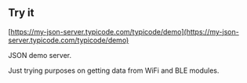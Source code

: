 ## Try it

[https://my-json-server.typicode.com/typicode/demo](https://my-json-server.typicode.com/typicode/demo)

JSON demo server.

Just trying purposes on getting data from WiFi and BLE modules.
